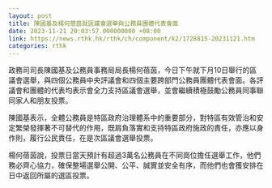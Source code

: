 ```yaml
---
layout: post
title: 陳國基及楊何蓓茵就區議會選舉與公務員團體代表會面
date: 2023-11-21 20:03:57.000000000 +08:00
link: https://news.rthk.hk/rthk/ch/component/k2/1728815-20231121.htm
categories: rthk
---
```


政務司司長陳國基及公務員事務局局長楊何蓓茵，今日下午就下月10日舉行的區議會選舉，與四個公務員中央評議會和四個主要跨部門公務員團體代表會面。各評議會和團體的代表均表示會全力支持區議會選舉，並會繼續積極鼓勵公務員同事聯同家人和朋友投票。
 
陳國基表示，全體公務員是特區政府治理體系中的重要部分，對特區有效管治和安定繁榮發揮著不可替代的作用，既肩負落實和支持特區政府施政的責任，亦應以身作則，履行公民責任，在是次區議會選舉投票。
 
楊何蓓茵說，投票日當天預計有超過3萬名公務員在不同崗位擔任選舉工作，他們務必齊心協力，確保整場選舉公開、公平、誠實並安全有序，而他們也會獲安排在日中返回所屬的選區投票。
